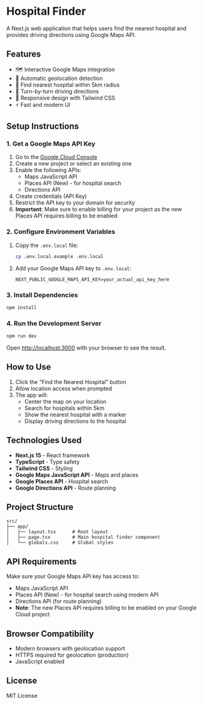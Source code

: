 # Hospital Finder

A Next.js web application that helps users find the nearest hospital and provides driving directions using Google Maps API.

## Features

- 🗺️ Interactive Google Maps integration
- 📍 Automatic geolocation detection
- 🏥 Find nearest hospital within 5km radius
- 🧭 Turn-by-turn driving directions
- 📱 Responsive design with Tailwind CSS
- ⚡ Fast and modern UI

## Setup Instructions

### 1. Get a Google Maps API Key

1. Go to the [Google Cloud Console](https://console.cloud.google.com/)
2. Create a new project or select an existing one
3. Enable the following APIs:
   - Maps JavaScript API
   - Places API (New) - for hospital search
   - Directions API
4. Create credentials (API Key)
5. Restrict the API key to your domain for security
6. **Important**: Make sure to enable billing for your project as the new Places API requires billing to be enabled

### 2. Configure Environment Variables

1. Copy the `.env.local` file:
   ```bash
   cp .env.local.example .env.local
   ```

2. Add your Google Maps API key to `.env.local`:
   ```
   NEXT_PUBLIC_GOOGLE_MAPS_API_KEY=your_actual_api_key_here
   ```

### 3. Install Dependencies

```bash
npm install
```

### 4. Run the Development Server

```bash
npm run dev
```

Open [http://localhost:3000](http://localhost:3000) with your browser to see the result.

## How to Use

1. Click the "Find the Nearest Hospital" button
2. Allow location access when prompted
3. The app will:
   - Center the map on your location
   - Search for hospitals within 5km
   - Show the nearest hospital with a marker
   - Display driving directions to the hospital

## Technologies Used

- **Next.js 15** - React framework
- **TypeScript** - Type safety
- **Tailwind CSS** - Styling
- **Google Maps JavaScript API** - Maps and places
- **Google Places API** - Hospital search
- **Google Directions API** - Route planning

## Project Structure

```
src/
├── app/
│   ├── layout.tsx      # Root layout
│   ├── page.tsx        # Main hospital finder component
│   └── globals.css     # Global styles
```

## API Requirements

Make sure your Google Maps API key has access to:
- Maps JavaScript API
- Places API (New) - for hospital search using modern API
- Directions API (for route planning)
- **Note**: The new Places API requires billing to be enabled on your Google Cloud project

## Browser Compatibility

- Modern browsers with geolocation support
- HTTPS required for geolocation (production)
- JavaScript enabled

## License

MIT License